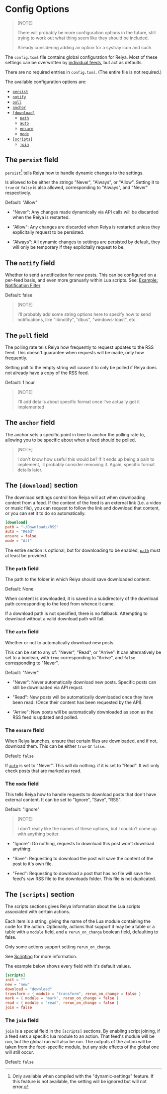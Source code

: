 # Config Options

> [NOTE]
>
> There will probably be more configuration options in the future, still trying
> to work out what thing seem like they should be included.
>
> Already considering adding an option for a systray icon and such.

The `config.toml` file contains global configuration for Reiya. Most of these
settings can be overwritten by [individual feeds](./feeds.md), but act as defaults.

There are no required entries in `config.toml`. (The entire file is not required.)

The available configuration options are:

- [`persist`](#the-persist-field)
- [`notify`](#the-notify-field)
- [`poll`](#the-poll-field)
- [`anchor`](#the-anchor-field)
- [`[download]`](#the-download-section)
  - [`path`](#the-path-field)
  - [`auto`](#the-auto-field)
  - [`ensure`](#the-ensure-field)
  - [`mode`](#the-mode-field)
- [`[scripts]`](#the-scripts-section)
  - [`join`](#the-join-field)

## The `persist` field

`persist`[^1] tells Reiya how to handle dynamic changes to the settings.

Is allowed to be either the strings "Never", "Always", or "Allow". Setting it to
`true` or `false` is also allowed, corresponding to "Always", and "Never"
respectively.

Default: "Allow"

- "Never": Any changes made dynamically via API calls will be discarded when the
  Reiya is restarted.

- "Allow": Any changes are discarded when Reiya is restarted unless they
  explicitally request to be persisted.

- "Always": All dynamic changes to settings are persisted by default, they will
  only be temporary if they explicitally request to be.

## The `notify` field

Whether to send a notification for new posts. This can be configured on a
per-feed basis, and even more granuarly within Lua scripts. See:
[Example: Notification Filter](../3-scripting/examples/notifications.md)

Default: false

> [NOTE]
>
> I'll probably add some string options here to specify how to send
> notifications, like "libnotify", "dbus", "windows-toast", etc.

## The `poll` field

The polling rate tells Reiya how frequently to request updates to the RSS feed.
This doesn't guarantee when requests will be made, only how frequently.

Setting poll to the empty string will cause it to only be polled if Reiya does
not already have a copy of the RSS feed.

Default: 1 hour

> [NOTE]
>
> I'll add details about specific format once I've actually got it implemented

## The `anchor` field

The anchor sets a specific point in time to anchor the polling rate to, allowing
you to be specific about when a feed should be polled.

> [NOTE]
>
> I don't know how useful this would be? If it ends up being a pain to
> implement, ill probably consider removing it. Again, specific format details
> later.

## The `[download]` section

The download settings control how Reiya will act when downloading content from
a feed. If the content of the feed is an external link (i.e. a video or music
file), you can request to follow the link and download that content, or you can
set it to do so automatically.

```toml
[download]
path = "~/Downloads/RSS"
auto = "Read"
ensure = false
mode = "All"
```

The entire section is optional, but for downloading to be enabled,
[`path`](#the-path-field) must at least be provided.

### The `path` field

The path to the folder in which Reiya should save downloaded content.

Default: None

When content is downloaded, it is saved in a subdirectory of the download path
corresponding to the feed from whence it came.

If a download path is not specified, there is no fallback. Attempting to
download without a valid download path will fail.

### The `auto` field

Whether or not to automatically download new posts.

This can be set to any of: "Never", "Read", or "Arrive". It can alternatively be
set to a boolean, with `true` corresponding to "Arrive", and `false`
corresponding to "Never".

Default: "Never"

- "Never": Never automatically download new posts. Specific posts can still be
  downloaded via API requst.

- "Read": New posts will be automatically downloaded once they have been read.
  (Once their content has been requested by the API).

- "Arrive": New posts will be automatically downloaded as soon as the RSS feed
  is updated and polled.

### The `ensure` field

When Reiya launches, ensure that certain files are downloaded, and if not,
download them. This can be either `true` or `false`.

Default: `false`

If [`auto`](#the-auto-field) is set to "Never". This will do nothing. if it is
set to "Read". It will only check posts that are marked as read.

### The `mode` field

This tells Reiya how to handle requests to download posts that don't have
external content. It can be set to "Ignore", "Save", "RSS".

Default: "Ignore"

> [NOTE]
>
> I don't really like the names of these options, but I couldn't come up with
> anything better.

- "Ignore": Do nothing, requests to download this post won't download anything.

- "Save": Requesting to download the post will save the content of the post to
  it's own file.

- "Feed": Requesting to download a post that has no file will save the feed's
  raw RSS file to the downloads folder. This file is not duplicated.

## The `[scripts]` section

The scripts sections gives Reiya information about the Lua scripts associated
with certain actions.

Each item is a string, giving the name of the Lua module containing the code for
the action. Optionally, actions that support it may be a table or a table with
a `module` field, and a `rerun_on_change` boolean field, defaulting to false.

Only some actions support setting `rerun_on_change`.

See [Scripting](../3-scripting) for more information.

The example below shows every field with it's default values.

```toml
[scripts]
init = ""
new = "new"
download = "download"
transform = { module = "transform", rerun_on_change = false }
mark = { module = "mark", rerun_on_change = false }
read = { module = "read", rerun_on_change = false }
join = false
```

### The `join` field

`join` is a special field in the `[scripts]` sections. By enabling script
joining, if a feed sets a specific lua module to an action. That feed's module
will be run, but the global run will also be run. The outputs of the action
will be taken from the feed-specific module, but any side effects of the global
one will still occur.

Default: `false`

[^1]: Only available when compiled with the "dynamic-settings" feature. If this
      feature is not available, the setting will be ignored but will not error.
